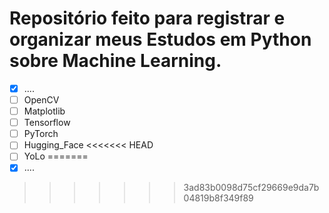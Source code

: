 # Repositório feito para registrar e organizar meus Estudos em Python sobre Machine Learning.

- [x] ....
- [ ] OpenCV
- [ ] Matplotlib
- [ ] Tensorflow
- [ ] PyTorch
- [ ] Hugging_Face
<<<<<<< HEAD
- [ ] YoLo
=======
- [x] ....
>>>>>>> 3ad83b0098d75cf29669e9da7b04819b8f349f89
